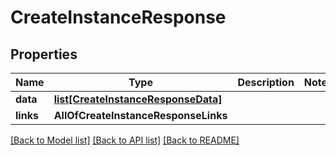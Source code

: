 # CreateInstanceResponse

## Properties
Name | Type | Description | Notes
------------ | ------------- | ------------- | -------------
**data** | [**list[CreateInstanceResponseData]**](CreateInstanceResponseData.md) |  | 
**links** | **AllOfCreateInstanceResponseLinks** |  | 

[[Back to Model list]](../README.md#documentation-for-models) [[Back to API list]](../README.md#documentation-for-api-endpoints) [[Back to README]](../README.md)

